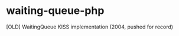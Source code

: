 waiting-queue-php
=================

[OLD] WaitingQueue KISS implementation (2004, pushed for record)